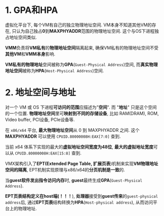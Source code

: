 

# 1. GPA和HPA

虚拟化平台下, 每个VM有自己的独立物理地址空间. VM本身不知道其他VM的存在, 只认为自己独占**0**到**MAXPHYADDR**范围的物理地址空间. 这个与OS下进程独占地址空间类似.

**VMM**负责将**VM私有**的**物理地址空间**隔离起来, 确保VM私有的物理地址空间不受**其他VM**和**VMM本身**影响.

**VM私有的物理地址**空间被称为**GPA**(`Guest-Physical Address`)空间, 而**真实物理地址空间**被称为**HPA**(`Host-Physical Address`)空间.

# 2. 地址空间与地址

对一个 VM 或 OS 下进程**可访问的范围**应描述为"**空间**". 而 "**地址**" 只是这个空间的一个位置. **物理地址空间**里可**映射到不同的存储设备**, 比如 RAM(DRAM), ROM, Video buffer, PCI设备, PCIe设备等.

在 `x86/x64` 平台, **最大物理地址空间**从 0 到 MAXPHYADDR 之间. 这个 **MAXPHYADDR** 可以使用 `CPUID.80000008H:EAX[7:0]` 查到.

当前 x64 体系下实现的最大的**虚拟地址空间宽度为48位**, **最大的虚拟地址宽度**可以从 `CPUID.80000008H:EAX[15:8]` 查到.



VMX架构引入了**EPT(Extended Page Table, 扩展页表**)机制来实现**VM物理地址空间的隔离**, EPT机制实现原理与x86/x64的**分页机制是一致**的.

当**guest软件发出指令访问内存**时, **guest**最终生成**GPA**(`Guest-Physical Address`).

**EPT页表结构定义在host端(！！！**), **处理器**接受到**guest传来**的`guest-physical address`后, 通过**EPT页表**结构转换为**HPA**(`Host-physical address`), 从而访问平台上的物理地址.
